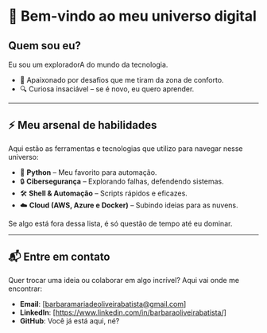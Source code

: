 # 👾 Bem-vindo ao meu universo digital  

## **Quem sou eu?**  
Eu sou um exploradorA do mundo da tecnologia.  

- 🚀 Apaixonado por desafios que me tiram da zona de conforto.    
- 🔍 Curiosa insaciável – se é novo, eu quero aprender.  

---

## ⚡ **Meu arsenal de habilidades**  

Aqui estão as ferramentas e tecnologias que utilizo para navegar nesse universo:  
- 🐍 **Python** – Meu favorito para automação.  
- 🔒 **Cibersegurança** – Explorando falhas, defendendo sistemas.  
- 🛠️ **Shell & Automação** – Scripts rápidos e eficazes.  
- ☁️ **Cloud (AWS, Azure e Docker)** – Subindo ideias para as nuvens.  

Se algo está fora dessa lista, é só questão de tempo até eu dominar.  

---

## 📬 **Entre em contato**  

Quer trocar uma ideia ou colaborar em algo incrível? Aqui vai onde me encontrar:  
- **Email**: [barbaramariadeoliveirabatista@gmail.com]  
- **LinkedIn**: [https://www.linkedin.com/in/barbaraoliveirabatista/]  
- **GitHub**: Você já está aqui, né?  




